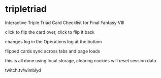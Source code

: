# tripletriad

Interactive Triple Triad Card Checklist for Final Fantasy VIII

click to flip the card over, click to flip it back

changes log in the Operations log at the bottom

flipped cards sync across tabs and page loads 

this is all done using local storage, clearing cookies will reset session data

twitch.tv/wimblyd
